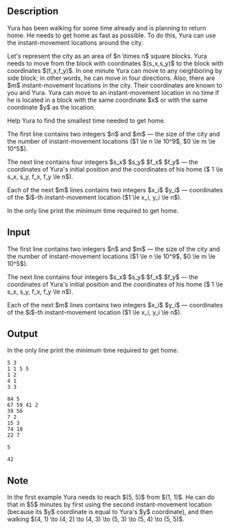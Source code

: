 ## Description

<div><p>Yura has been walking for some time already and is planning to return home. He needs to get home as fast as possible. To do this, Yura can use the instant-movement locations around the city.</p><p>Let's represent the city as an area of $n \times n$ square blocks. Yura needs to move from the block with coordinates $(s_x,s_y)$ to the block with coordinates $(f_x,f_y)$. In one minute Yura can move to any neighboring by side block; in other words, he can move in four directions. Also, there are $m$ instant-movement locations in the city. Their coordinates are known to you and Yura. Yura can move to an instant-movement location in no time if he is located in a block with the same coordinate $x$ or with the same coordinate $y$ as the location.</p><p>Help Yura to find the smallest time needed to get home.</p></div><div class="input-specification"><p>The first line contains two integers $n$ and $m$&nbsp;— the size of the city and the number of instant-movement locations ($1 \le n \le 10^9$, $0 \le m \le 10^5$).</p><p>The next line contains four integers $s_x$ $s_y$ $f_x$ $f_y$&nbsp;— the coordinates of Yura's initial position and the coordinates of his home ($ 1 \le s_x, s_y, f_x, f_y \le n$).</p><p>Each of the next $m$ lines contains two integers $x_i$ $y_i$&nbsp;— coordinates of the $i$-th instant-movement location ($1 \le x_i, y_i \le n$).</p></div><div class="output-specification"><p>In the only line print the minimum time required to get home.</p></div>

## Input

<p>The first line contains two integers $n$ and $m$&nbsp;— the size of the city and the number of instant-movement locations ($1 \le n \le 10^9$, $0 \le m \le 10^5$).</p><p>The next line contains four integers $s_x$ $s_y$ $f_x$ $f_y$&nbsp;— the coordinates of Yura's initial position and the coordinates of his home ($ 1 \le s_x, s_y, f_x, f_y \le n$).</p><p>Each of the next $m$ lines contains two integers $x_i$ $y_i$&nbsp;— coordinates of the $i$-th instant-movement location ($1 \le x_i, y_i \le n$).</p>

## Output

<p>In the only line print the minimum time required to get home.</p>





```input1
5 3
1 1 5 5
1 2
4 1
3 3
```




```input2
84 5
67 59 41 2
39 56
7 2
15 3
74 18
22 7
```




```output1
5
```




```output2
42
```



## Note

<p>In the first example Yura needs to reach $(5, 5)$ from $(1, 1)$. He can do that in $5$ minutes by first using the second instant-movement location (because its $y$ coordinate is equal to Yura's $y$ coordinate), and then walking $(4, 1) \to (4, 2) \to (4, 3) \to (5, 3) \to (5, 4) \to (5, 5)$.</p>
